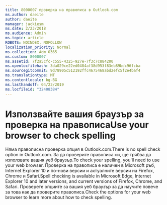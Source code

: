 ```yaml
---
title: 8000007 проверка на правописа в Outlook.com
ms.author: daeite
author: daeite
manager: jackiesm
ms.date: 2/23/2018
ms.audience: Admin
ms.topic: article
ROBOTS: NOINDEX, NOFOLLOW
localization_priority: Normal
ms.collection: Adm_O365
ms.custom: 8000007
ms.assetid: 7f2a5cfc-c555-4325-927e-7f3c7c884200
ms.openlocfilehash: 3da029ce22ed0484af38d953f83eb89bdc96fcba
ms.sourcegitcommit: 9d78905c512192ffc4675468abd2efc5f2e4baf4
ms.translationtype: MT
ms.contentlocale: bg-BG
ms.lasthandoff: 04/23/2019
ms.locfileid: "32408384"
---
```

# <a name="use-your-browser-to-check-spelling"></a><span data-ttu-id="af5fe-102">Използвайте вашия браузър за проверка на правописа</span><span class="sxs-lookup"><span data-stu-id="af5fe-102">Use your browser to check spelling</span></span>

<span data-ttu-id="af5fe-103">Няма правописна проверка опция в Outlook.com.</span><span class="sxs-lookup"><span data-stu-id="af5fe-103">There is no spell check option in Outlook.com.</span></span> <span data-ttu-id="af5fe-104">За да проверите правописа си, ще трябва да използвате вашия уеб браузър.</span><span class="sxs-lookup"><span data-stu-id="af5fe-104">To check your spelling, you'll need to use your web browser.</span></span> <span data-ttu-id="af5fe-105">Проверка на правописа е наличен в Microsoft ръб, Internet Explorer 10 и по-нови версии и актуалните версии на Firefox, Chrome и Safari.</span><span class="sxs-lookup"><span data-stu-id="af5fe-105">Spell checking is available in Microsoft Edge, Internet Explorer 10 and later versions, and current versions of Firefox, Chrome, and Safari.</span></span> <span data-ttu-id="af5fe-106">Проверете опциите за вашия уеб браузър за да научите повече за това как да проверите правописа.</span><span class="sxs-lookup"><span data-stu-id="af5fe-106">Check the options for your web browser to learn more about how to check spelling.</span></span>
  

